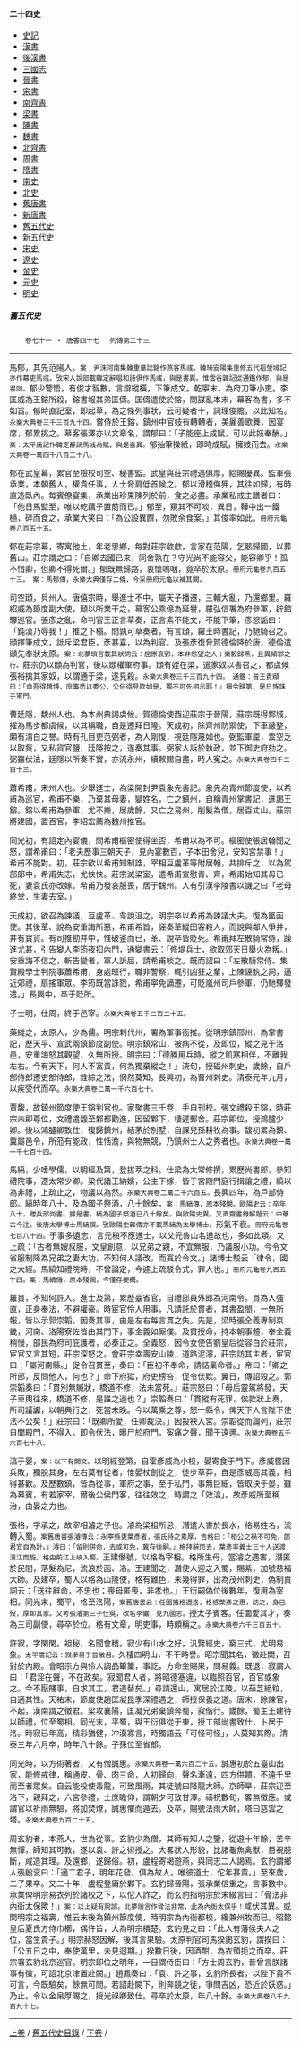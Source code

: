  



#### 二十四史

*   [史記](../a01/a01.md)
*   [漢書](../a02/a02.md)
*   [後漢書](../a03/a03.md)
*   [三國志](../a04/a04.md)
*   [晉書](../a05/a05.md)
*   [宋書](../a06/a06.md)
*   [南齊書](../a07/a07.md)
*   [梁書](../a08/a08.md)
*   [陳書](../a09/a09.md)
*   [魏書](../a10/a10.md)
*   [北齊書](../a11/a11.md)
*   [周書](../a12/a12.md)
*   [隋書](../a13/a13.md)
*   [南史](../a14/a14.md)
*   [北史](../a15/a15.md)
*   [舊唐書](../a16/a16.md)
*   [新唐書](../a17/a17.md)
*   [舊五代史](../a18/a18.md)
*   [新五代史](../a19/a19.md)
*   [宋史](../a20/a20.md)
*   [遼史](../a21/a21.md)
*   [金史](../a22/a22.md)
*   [元史](../a23/a23.md)
*   [明史](../a24/a24.md)


##### 舊五代史
　　`卷七十一 ‧ 唐書四十七`
　`列傳第二十三`

* * *

馬郁，其先范陽人。`案：尹洙河南集韓重華誌銘作燕客馬彧，韓琦安陽集重修五代祖塋域記亦作幕吏馬彧。攷宋人說部載韓定辭唱和詩俱作馬彧，與是書異。惟雲谷雜記從通鑑作郁，與是書同。`郁少警悟，有俊才智數，言辯縱橫，下筆成文。乾寕末，為府刀筆小吏。李匡威為王鎔所殺，鎔書報其弟匡儔。匡儔遣使於鎔，問謀亂本末，幕客為書，多不如旨。郁時直記室，即起草，為之條列事狀，云可疑者十，詞理俊贍，以此知名。`永樂大典卷三千三百九十四。`嘗侍於王鎔，鎮州中官妓有轉轉者，美麗善歌舞，因宴席，郁累挑之。幕客張澤亦以文章名，謂郁曰：「子能座上成賦，可以此妓奉酬。」`案：太平廣記作韓定辭請馬彧為賦，與是書異。`郁抽筆操紙，即時成賦，擁妓而去。`永樂大典卷一萬四千八百二十八。`

郁在武皇幕，累官至檢校司空、秘書監。武皇與莊宗禮遇俱厚，給賜優異。監軍張承業，本朝舊人，權貴任事，人士脅肩低首候之。郁以滑稽侮狎，其往如歸，有時直造臥內。每賓僚宴集，承業出珍果陳列於前，食之必盡。承業私戒主膳者曰：「他日馬監至，唯以乾藕子置前而已。」郁至，窺其不可啖，異日，鞾中出一鐵檛，碎而食之，承業大笑曰：「為公設異饌，勿敗余食案。」其俊率如此。`冊府元龜卷八百五十五。`

郁在莊宗幕，寄寓他土，年老思鄉，每對莊宗欷歔，言家在范陽，乞骸歸國，以葬舊山。莊宗謂之曰：「自卿去國已來，同舍孰在？守光尚不能容父，能容卿乎！孤不惜卿，但卿不得死爾。」郁既無歸路，衷懷嗚咽，竟卒於太原。`冊府元龜卷九百五十三。　案：馬郁傳，永樂大典僅存二條，今采冊府元龜以補其闕。`

司空頲，貝州人。唐僖宗時，舉進士不中，屬天子播遷，三輔大亂，乃還鄉里。羅紹威為節度副大使，頲以所業干之，幕客公乘億為延譽，羅弘信署為府參軍，辟館驛巡官。張彥之亂，命判官王正言草奏，正言素不能文，不能下筆，彥怒詬曰：「鈍漢乃辱我！」推之下榻。問孰可草奏者，有言頲，羅王時書記，乃馳騎召之。頲揮筆成文，詆斥梁君臣，彥甚喜，以為判官。及張彥復脅賀德倫降於唐，德倫遣頲先奉狀太原。`案：北夢瑣言載其狀詞云：屈原哀郢，本非怨望之人；樂毅歸燕，且異傾邪之行。`莊宗仍以頲為判官，後以頲權軍府事。頲有姪在梁，遣家奴以書召之，都虞候張裕擒其家奴，以謂通于梁，遂見殺。`永樂大典卷三千三百九十四。　通鑑：晉王責頲曰：「自吾得魏博，庶事悉以委公，公何得見欺如是，獨不可先相示耶！」揖令歸第，是日族誅于軍門。`

曹廷隱，魏州人也，為本州典謁虞候。賀德倫使西迎莊宗于晉陽，莊宗既得鄴城，擢為馬步都虞候，以其稱職，自是遷拜日隆。天成初，除齊州防禦使，下車嚴整，頗有清白之譽。時有孔目吏范弼者，為人剛愎，視廷隱蔑如也。弼監軍廩，鬻空乏以取貲，又私貨官鹽，廷隱按之，遂奏其事。弼家人訴於執政，並下御史府劾之。弼雖伏法，廷隱以所奏不實，亦流永州，續敕賜自盡，時人寃之。`永樂大典卷四千二百十三。`

蕭希甫，宋州人也。少舉進士，為梁開封尹袁象先書記。象先為青州節度使，以希甫為巡官，希甫不樂，乃棄其母妻，變姓名，亡之鎮州，自稱青州掌書記，進謁王鎔。鎔以希甫為參軍，尤不樂，居歲餘，又亡之易州，削髮為僧，居百丈山。莊宗將建國，置百官，李紹宏薦為魏州推官。

同光初，有詔定內宴儀，問希甫樞密使得坐否，希甫以為不可。樞密使張居翰聞之怒，謂希甫曰：「老夫歷事三朝天子，見內宴數百，子本田舍兒，安知宮禁事！」希甫不能對。初，莊宗欲以希甫知制誥，宰相豆盧革等附居翰，共排斥之，以為駕部郎中，希甫失志，尤怏怏。莊宗滅梁室，遣希甫宣慰青、齊，希甫始知其母已死，妻袁氏亦改嫁。希甫乃發哀服喪，居于魏州。人有引漢李陵書以譏之曰「老母終堂，生妻去室。」

天成初，欲召為諫議，豆盧革、韋說沮之。明宗卒以希甫為諫議大夫，復為匭函使。其後革、說為安重誨所惡，希甫希旨，誣奏革縱田客殺人，而說與鄰人爭井，井有寶貨。有司推勘井中，惟破釜而已，革、說卒皆貶死。希甫拜左散騎常侍，躁進尤甚，引告變人李筠夜扣內門，通變書云：「修堤兵士，欲取郊天日舉火為叛。」安重誨不信之，斬告變者，軍人訴屈，請希甫啖之。既而詔曰：「左散騎常侍、集賢殿學士判院事蕭希甫，身處班行，職非警察，輒引凶狂之輩，上陳誣骫之詞，逼近郊禋，扇搖軍眾。李筠既當誅戮，希甫寕免謫遷，可貶嵐州司戶參軍，仍馳驛發遣。」長興中，卒于貶所。

子士明，仕周，終于邑宰。`永樂大典卷五千二百二十五。`

藥縱之，太原人，少為儒。明宗刺代州，署為軍事衙推。從明宗鎮邢州，為掌書記，歷天平、宣武兩鎮節度副使。明宗鎮常山，被病不從，及即位，縱之見于洛邑，安重誨怒其觀望，久無所授。明宗曰：「德勝用兵時，縱之飢寒相伴，不離我左右。今有天下，何人不富貴，何為獨棄縱之！」浹旬，授磁州刺史，歲餘，自戶部侍郎遷吏部侍郎，銓綜之法，惘然莫知。長興初，為曹州刺史。清泰元年九月，以疾受代而卒。`永樂大典卷二萬一千六百七十。`

賈馥，故鎮州節度使王鎔判官也。家聚書三千卷，手自刊校。張文禮殺王鎔，時莊宗未即尊位，文禮遣馥至鄴都勸進，因留鄴下，棲遲郵舍。莊宗即位，授鴻臚少卿。後以鴻臚卿致仕，復歸鎮州，結茅於別墅，自課兒孫耕牧為事。馥初累為鎮、冀屬邑令，所蒞有能政，性恬澹，與物無競，乃鎮州士人之秀者也。`永樂大典卷一萬一千七百十四。`

馬縞，少嗜學儒，以明經及第，登拔萃之科。仕梁為太常修撰，累歷尚書郎，參知禮院事，遷太常少卿。梁代諸王納嬪，公主下嫁，皆于宮殿門庭行揖讓之禮，縞以為非禮，上疏止之，物議以為然。`永樂大典卷二萬二千六百五。`長興四年，為戶部侍郎。縞時年八十，及為國子祭酒，八十餘矣，`案：馬縞傳，原本殘闕。歐陽史云：卒年八十，贈兵部尚書。據是書，縞為國子祭酒已八十餘矣，與歐陽史異。又直齋書錄解題云：中華古今注，後唐太學博士馬縞撰。攷歐陽史雜傳亦不載馬縞為太學博士。`形氣不衰。`冊府元龜卷七百八十四。`于事多遺忘，言元稹不應進士，以父元魯山名進故也，多如此類。又上疏：「古者無嫂叔服，文皇創意，以兄弟之親，不宜無服，乃議服小功。今令文省服制降為兄弟之妻大功，不知何人議改，而寘於令文。」諸博士駁云「律令，國之大經。馬縞知禮院時，不曾論定，今遽上疏駁令式，罪人也。」`冊府元龜卷九百五十四。案：馬縞傳，原本殘闕，今僅存梗概。`

羅貫，不知何許人。進士及第，累歷臺省官，自禮部員外郎為河南令。貫為人強直，正身奉法，不避權豪。時宦官伶人用事，凡請託於貫者，其書盈閤，一無所報，皆以示郭崇韜，因奏其事，由是左右每言貫之失。先是，梁時張全義專制京畿，河南、洛陽寮佐皆由其門下，事全義如厮僕。及貫授命，持本朝事體，奉全義稍慢，部民為府司庇護者，必奏正之。全義怒，因令女使告劉皇后從容白於莊宗，宦官又言其短，莊宗深怒之。會莊宗幸壽安山陵，道路泥濘，莊宗訪其主者，宦官曰：「屬河南縣。」促令召貫至，奏曰：「臣初不奉命，請詰稟命者。」帝曰：「卿之所部，反問他人，何也？」命下府獄，府吏榜笞，促令伏欵。翼日，傳詔殺之。郭崇韜奏曰：「貫別無贓狀，橋道不修，法未當死。」莊宗怒曰：「母后靈駕將發，天子車輿往來，橋道不修，是誰之過也？」崇韜奏曰：「貫縱有死罪，俟款狀上奏，所司議讞，以朝典行之，死當未晚。今以萬乘之尊，怒一縣令，俾天下人言陛下使法不公矣！」莊宗曰：「既卿所愛，任卿裁決。」因投袂入宮。崇韜從而論列，莊宗自闔殿門，不得入。即令伏法，曝尸於府門，寃痛之聲，聞于遠邇。`永樂大典卷五千六百七十八。`

湻于晏，`案：以下有闕文。`以明經登第，自霍彥威為小校，晏寄食于門下。彥威嘗因兵敗，獨脫其身，左右莫有從者，惟晏杖劍從之，徒步草莽，自是彥威高其義，相得甚歡。及歷數鎮，皆為從事，軍府之事，至于私門，事無巨細，皆取決于晏，雖為幕賓，有若家宰。爾後公侯門客，往往效之，時謂之「效湻」。故彥威所至稱治，由晏之力也。

張格，字承之，故宰相濬之子也。濬為梁祖所忌，潛遣人害於長水，格易姓名，流轉入蜀。`案舊唐書張濬傳云：永寕縣吏葉彥者，張氏待之素厚，告格曰：「相公之禍不可免，郎君宜自為計。」濬曰：「留則併命，去或可免，冀存後嗣。」格拜辭而去，葉彥率義士三十人送渡漢江而旋。格由荊江上峽入蜀。`王建僭號，以格為宰相。格所生母，當濬之遇害，潛匿於民間，落髮為尼，流浪於函、洛。王建聞之，潛使人迎之入蜀，賜紫，加號慈福大師。及建卒，蜀人以格為山陵使，格有難色，未幾得罪，出為茂州刺史，偽制責詞云：「送往辭命，不忠也；喪母匿喪，非孝也。」王衍嗣偽位後數年，復用為宰相。同光末，蜀平，格至洛陽，`案舊唐書云：任圜攜格還洛，格感葉彥之惠，訪之，身已歿，厚卹其家。又考張濬第三子仕吳，改名李儼，見九國志。`授太子賓客。任圜愛其才，奏為三司副使，尋卒於位。格有文章，明吏事，時頗稱之。`永樂大典卷六千三百五十。`

許寂，字閑閑。祖秘，名聞會稽。寂少有山水之好，汎覽經史，窮三式，尤明易象。`太平廣記云：寂學易于晉徵君。`久棲四明山，不干時譽。昭宗聞其名，徵赴闕，召對於內殿。會昭宗方與伶人調品篳篥，事訖，方命坐賜果，問易義。既退，寂謂人曰：「君淫在聲，不在政矣。寂聞君人者，將昭德塞違，以臨照百官，百官或象之。今不厭賤事，自求其工，君道替矣。」尋請還山，寓居於江陵，以茹芝絕粒，自適其性。天祐末，節度使趙匡凝昆季深禮遇之，師授保養之道。唐末，除諫官，不起，漢南謂之徵君。梁攻襄陽，匡凝兄弟棄鎮奔蜀，寂偕行。歲餘，蜀主王建待以師禮，位至蜀相。同光末，平蜀，與王衍俱從于東，授工部尚書致仕，卜居于洛。時寂已年高，精彩猶健，冲漠寡言，時獨語云「可怪可怪」，人莫知其際。清泰三年六月卒，時年八十餘。子孫位至省郎。

同光時，以方術著者，又有僧誠惠。`永樂大典卷一萬六百二十五。`誠惠初於五臺山出家，能修戒律，稱通皮、骨、肉三命，人初歸向，聲名漸遠，四方供饋，不遠千里而至者眾矣。自云能役使毒龍，可致風雨，其徒號曰降龍大師。京師旱，莊宗迎至洛下，親拜之，六宮參禮，士庶瞻仰，謂朝夕可致甘澤。禱祝數旬，畧無徵應。或謂官以祈雨無驗，將加焚燎，誠惠懼而遁去。及卒，賜號法雨大師，塔曰慈雲之塔。`永樂大典卷九百二十五。`

周玄豹者，本燕人，世為從事。玄豹少為僧，其師有知人之鑒，從遊十年餘，苦辛無憚，師知其可教，遂以袁、許之術授之。大畧狀人形貌，比諸龜魚禽獸，目視臆斷，咸造其理。及還鄉，遂歸俗。初，盧程寄褐遊燕，與同志二人謁焉。玄豹謂鄉人張殷衮曰：「適二君子，明年花發，俱為故人，唯彼道士，佗年甚貴。」至來歲，二子果卒。又二十年，盧程登庸於鄴下。玄豹歸晉陽，張承業信重之，言事數中。承業俾明宗易衣列於諸校之下，以佗人詐之，而玄豹指明宗於末綴言曰：「骨法非內衙太保歟！」`案：以上疑有脫誤。北夢瑣言作骨法非常，此為內衙太保乎！`咸伏其異。或問明宗之福壽，惟云末後為鎮州節度使，時明宗為內衙都校，纔兼州牧而已。昭懿皇后夏氏方侍巾櫛，偶忤旨，大為明宗檟楚。玄豹見之曰：「此人有藩侯夫人之位，當生貴子。」明宗赫怒因解，後其言果驗。太原判官司馬揆謁玄豹，謂揆曰：「公五日之中，奉使萬里，未見迴期。」揆數日後，因酒酣，為衣領扼之而卒。莊宗署玄豹北京巡官。明宗即位之明年，一日謂侍臣曰：「方士周玄豹，昔曾言朕諸事有徵，可詔北京津置赴闕。」趙鳳奏曰：「袁、許之事，玄豹所長者，以陛下貴不可言，今既驗矣，餘無可問。若詔赴闕下，則奔競之徒，爭問吉凶，恐近於妖惑。」乃止。令以金帛厚賜之，授光祿卿致仕。尋卒於太原，年八十餘。`永樂大典卷八千九百九十七。`

* * *

 [上卷](070.md) / [舊五代史目錄](a18.md) / [下卷](072.md) /			  

    